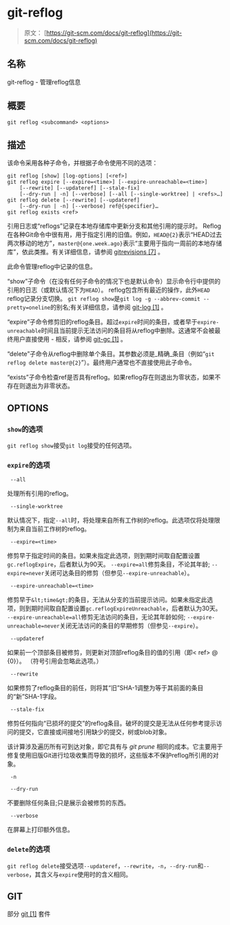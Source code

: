 # git-reflog

> 原文： [https://git-scm.com/docs/git-reflog](https://git-scm.com/docs/git-reflog)

## 名称

git-reflog - 管理reflog信息

## 概要

```
git reflog <subcommand> <options>
```

## 描述

该命令采用各种子命令，并根据子命令使用不同的选项：

```
git reflog [show] [log-options] [<ref>]
git reflog expire [--expire=<time>] [--expire-unreachable=<time>]
	[--rewrite] [--updateref] [--stale-fix]
	[--dry-run | -n] [--verbose] [--all [--single-worktree] | <refs>…​]
git reflog delete [--rewrite] [--updateref]
	[--dry-run | -n] [--verbose] ref@{specifier}…​
git reflog exists <ref>
```

引用日志或“reflogs”记录在本地存储库中更新分支和其他引用的提示时。 Reflog在各种Git命令中很有用，用于指定引用的旧值。例如，`HEAD@{2}`表示“HEAD过去两次移动的地方”，`master@{one.week.ago}`表示“主要用于指向一周前的本地存储库”，依此类推。有关详细信息，请参阅 [gitrevisions [7]](https://git-scm.com/docs/gitrevisions) 。

此命令管理reflog中记录的信息。

“show”子命令（在没有任何子命令的情况下也是默认命令）显示命令行中提供的引用的日志（或默认情况下为`HEAD`）。 reflog包含所有最近的操作，此外`HEAD` reflog记录分支切换。 `git reflog show`是`git log -g --abbrev-commit --pretty=oneline`的别名;有关详细信息，请参阅 [git-log [1]](https://git-scm.com/docs/git-log) 。

“expire”子命令修剪旧的reflog条目。超过`expire`时间的条目，或者早于`expire-unreachable`时间且当前提示无法访问的条目将从reflog中删除。这通常不会被最终用户直接使用 - 相反，请参阅 [git-gc [1]](https://git-scm.com/docs/git-gc) 。

“delete”子命令从reflog中删除单个条目。其参数必须是_精确_条目（例如“`git reflog delete master@{2}`”）。最终用户通常也不直接使用此子命令。

“exists”子命令检查ref是否具有reflog。如果reflog存在则退出为零状态，如果不存在则退出为非零状态。

## OPTIONS

### `show`的选项

`git reflog show`接受`git log`接受的任何选项。

### `expire`的选项

```
 --all 
```

处理所有引用的reflog。

```
 --single-worktree 
```

默认情况下，指定`--all`时，将处理来自所有工作树的reflog。此选项仅将处理限制为来自当前工作树的reflog。

```
 --expire=<time> 
```

修剪早于指定时间的条目。如果未指定此选项，则到期时间取自配置设置`gc.reflogExpire`，后者默认为90天。 `--expire=all`修剪条目，不论其年龄; `--expire=never`关闭可达条目的修剪（但参见`--expire-unreachable`）。

```
 --expire-unreachable=<time> 
```

修剪早于`&lt;time&gt;`的条目，无法从分支的当前提示访问。如果未指定此选项，则到期时间取自配置设置`gc.reflogExpireUnreachable`，后者默认为30天。 `--expire-unreachable=all`修剪无法访问的条目，无论其年龄如何; `--expire-unreachable=never`关闭无法访问的条目的早期修剪（但参见`--expire`）。

```
 --updateref 
```

如果前一个顶部条目被修剪，则更新对顶部reflog条目的值的引用（即&lt; ref&gt; @ {0}）。 （符号引用会忽略此选项。）

```
 --rewrite 
```

如果修剪了reflog条目的前任，则将其“旧”SHA-1调整为等于其前面的条目的“新”SHA-1字段。

```
 --stale-fix 
```

修剪任何指向“已损坏的提交”的reflog条目。破坏的提交是无法从任何参考提示访问的提交，它直接或间接地引用缺少的提交，树或blob对象。

该计算涉及遍历所有可到达对象，即它具有与 _git prune_ 相同的成本。它主要用于修复使用旧版Git进行垃圾收集而导致的损坏，这些版本不保护reflog所引用的对象。

```
 -n 
```

```
 --dry-run 
```

不要删除任何条目;只是展示会被修剪的东西。

```
 --verbose 
```

在屏幕上打印额外信息。

### `delete`的选项

`git reflog delete`接受选项`--updateref`，`--rewrite`，`-n`，`--dry-run`和`--verbose`，其含义与`expire`使用时的含义相同。

## GIT

部分 [git [1]](https://git-scm.com/docs/git) 套件